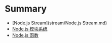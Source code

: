# Summary

* [Node.js Stream](stream/Node.js Stream.md)
* [Node.js 模块系统](module/module.md)
* [Node.js 函数](function/function.md)